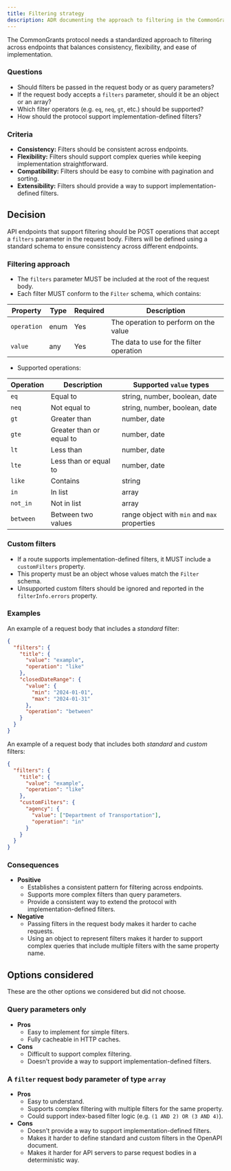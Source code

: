 ```yaml
---
title: Filtering strategy
description: ADR documenting the approach to filtering in the CommonGrants protocol.
---
```


The CommonGrants protocol needs a standardized approach to filtering across endpoints that balances consistency, flexibility, and ease of implementation.

### Questions

- Should filters be passed in the request body or as query parameters?
- If the request body accepts a `filters` parameter, should it be an object or an array?
- Which filter operators (e.g. `eq`, `neq`, `gt`, etc.) should be supported?
- How should the protocol support implementation-defined filters?

### Criteria

- **Consistency:** Filters should be consistent across endpoints.
- **Flexibility:** Filters should support complex queries while keeping implementation straightforward.
- **Compatibility:** Filters should be easy to combine with pagination and sorting.
- **Extensibility:** Filters should provide a way to support implementation-defined filters.

## Decision

API endpoints that support filtering should be POST operations that accept a `filters` parameter in the request body. Filters will be defined using a standard schema to ensure consistency across different endpoints.

### Filtering approach

- The `filters` parameter MUST be included at the root of the request body.
- Each filter MUST conform to the `Filter` schema, which contains:

| Property    | Type | Required | Description                              |
| ----------- | ---- | -------- | ---------------------------------------- |
| `operation` | enum | Yes      | The operation to perform on the value    |
| `value`     | any  | Yes      | The data to use for the filter operation |

- Supported operations:

| Operation | Description              | Supported `value` types                      |
| --------- | ------------------------ | -------------------------------------------- |
| `eq`      | Equal to                 | string, number, boolean, date                |
| `neq`     | Not equal to             | string, number, boolean, date                |
| `gt`      | Greater than             | number, date                                 |
| `gte`     | Greater than or equal to | number, date                                 |
| `lt`      | Less than                | number, date                                 |
| `lte`     | Less than or equal to    | number, date                                 |
| `like`    | Contains                 | string                                       |
| `in`      | In list                  | array                                        |
| `not_in`  | Not in list              | array                                        |
| `between` | Between two values       | range object with `min` and `max` properties |

### Custom filters

- If a route supports implementation-defined filters, it MUST include a `customFilters` property.
- This property must be an object whose values match the `Filter` schema.
- Unsupported custom filters should be ignored and reported in the `filterInfo.errors` property.

### Examples

An example of a request body that includes a _standard_ filter:

```json
{
  "filters": {
    "title": {
      "value": "example",
      "operation": "like"
    },
    "closedDateRange": {
      "value": {
        "min": "2024-01-01",
        "max": "2024-01-31"
      },
      "operation": "between"
    }
  }
}
```

An example of a request body that includes both _standard_ and _custom_ filters:

```json
{
  "filters": {
    "title": {
      "value": "example",
      "operation": "like"
    },
    "customFilters": {
      "agency": {
        "value": ["Department of Transportation"],
        "operation": "in"
      }
    }
  }
}
```

### Consequences

- **Positive**
  - Establishes a consistent pattern for filtering across endpoints.
  - Supports more complex filters than query parameters.
  - Provide a consistent way to extend the protocol with implementation-defined filters.
- **Negative**
  - Passing filters in the request body makes it harder to cache requests.
  - Using an object to represent filters makes it harder to support complex queries that include multiple filters with the same property name.

## Options considered

These are the other options we considered but did not choose.

### Query parameters only

- **Pros**
  - Easy to implement for simple filters.
  - Fully cacheable in HTTP caches.
- **Cons**
  - Difficult to support complex filtering.
  - Doesn't provide a way to support implementation-defined filters.

### A `filter` request body parameter of type `array`

- **Pros**
  - Easy to understand.
  - Supports complex filtering with multiple filters for the same property.
  - Could support index-based filter logic (e.g. `(1 AND 2) OR (3 AND 4)`).
- **Cons**
  - Doesn't provide a way to support implementation-defined filters.
  - Makes it harder to define standard and custom filters in the OpenAPI document.
  - Makes it harder for API servers to parse request bodies in a deterministic way.
